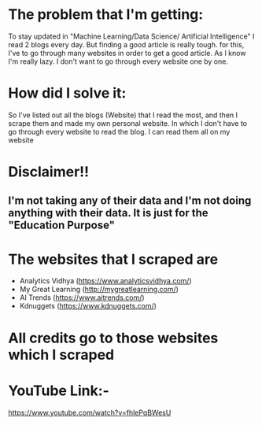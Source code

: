 # The problem that I'm getting:
To stay updated in "Machine Learning/Data Science/ Artificial Intelligence" I read 2 blogs every day. 
But finding a good article is really tough. for this, I've to go through many websites in order to get a good article.
As I know I'm really lazy. I don't want to go through every website one by one.

# How did I solve it:
So I've listed out all the blogs (Website) that I read the most, 
and then I scrape them and made my own personal website. 
In which I don't have to go through every website to read the blog.
I can read them all on my website


# Disclaimer!!
## I'm not taking any of their data and I'm not doing anything with their data. It is just for the "Education Purpose"

# The websites that I scraped are 
- Analytics Vidhya (https://www.analyticsvidhya.com/)
- My Great Learning (http://mygreatlearning.com/)
- AI Trends (https://www.aitrends.com/)
- Kdnuggets (https://www.kdnuggets.com/)

# All credits go to those websites which I scraped 

# YouTube Link:- 
https://www.youtube.com/watch?v=fhlePqBWesU
